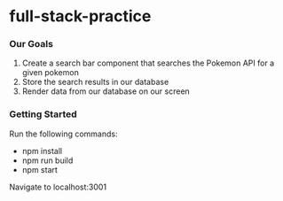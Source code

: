 # full-stack-practice

### Our  Goals
1. Create a search bar component that searches the Pokemon API for a given pokemon
2. Store the search results in our database
3. Render data from our database on our screen

### Getting Started
Run the following commands:

- npm install
- npm run build
- npm start

Navigate to localhost:3001

